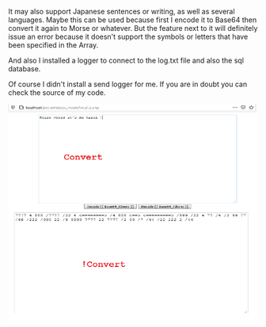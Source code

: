 It may also support Japanese sentences or writing, as well as several languages.
Maybe this can be used because first I encode it to Base64 then convert it again to Morse or whatever.
But the feature next to it will definitely issue an error because it doesn't support the symbols or letters that have been specified in the Array.

And also I installed a logger to connect to the log.txt file and also the sql database.


Of course I didn't install a send logger for me. If you are in doubt you can check the source of my code.

<img width="964" src="https://raw.githubusercontent.com/OhoshiRingo/NokEncConvertion/master/result.png"/> 
